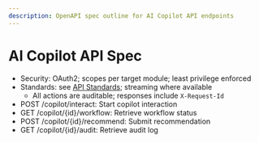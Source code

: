 ```yaml
---
description: OpenAPI spec outline for AI Copilot API endpoints
---
```


# AI Copilot API Spec
- Security: OAuth2; scopes per target module; least privilege enforced
- Standards: see [API Standards](STANDARDS.md); streaming where available
	- All actions are auditable; responses include `X-Request-Id`
- POST /copilot/interact: Start copilot interaction
- GET /copilot/{id}/workflow: Retrieve workflow status
- POST /copilot/{id}/recommend: Submit recommendation
- GET /copilot/{id}/audit: Retrieve audit log
